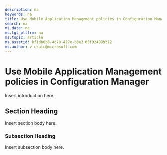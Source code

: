 ```yaml
---
description: na
keywords: na
title: Use Mobile Application Management policies in Configuration Manager
search: na
ms.date: na
ms.tgt_pltfrm: na
ms.topic: article
ms.assetid: bf1db0b6-4c78-427e-b3e3-05f924099312
ms.author: v-craic@microsoft.com
---
```

# Use Mobile Application Management policies in Configuration Manager
Insert introduction here.

## Section Heading
Insert section body here.

### Subsection Heading
Insert subsection body here.

